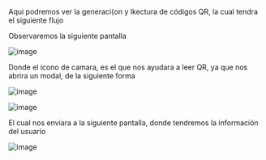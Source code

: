 Aqui podremos ver la generaci{on y lkectura de códigos QR, la cual tendra el siguiente flujo

Observaremos la siguiente pantalla

![image](https://user-images.githubusercontent.com/94713517/152714297-23e838d1-9ce7-408a-bb0f-e80dc9d47d16.png)

Donde el icono de camara, es el que nos ayudara a leer QR, ya que nos abrira un modal, de la siguiente forma

![image](https://user-images.githubusercontent.com/94713517/152714446-17d47aab-8bbb-471c-b987-892401bdce56.png)

![image](https://user-images.githubusercontent.com/94713517/152714491-89ee5b75-2782-4d1f-b3f6-a108da895d85.png)


El cual nos enviara a la siguiente pantalla, donde tendremos la información del usuario

![image](https://user-images.githubusercontent.com/94713517/152714538-a3371cb0-7cea-4c26-b08b-28d8b5ef64fa.png)
